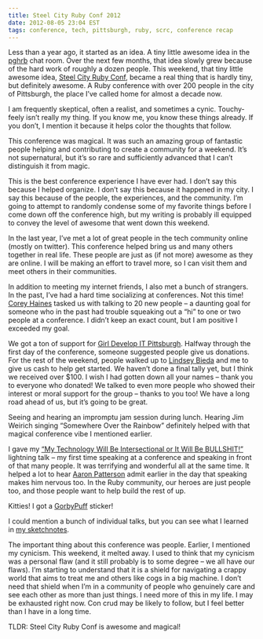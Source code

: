 ```yaml
---
title: Steel City Ruby Conf 2012
date: 2012-08-05 23:04 EST
tags: conference, tech, pittsburgh, ruby, scrc, conference recap
---
```


Less than a year ago, it started as an idea.  A tiny little awesome idea in the [pghrb](http://pghrb.heroku.com/) chat room. Over the next few months, that idea slowly grew because of the hard work of roughly a dozen people. This weekend, that tiny little awesome idea, [Steel City Ruby Conf](http://steelcityrubyconf.org/), became a real thing that is hardly tiny, but definitely awesome.  A Ruby conference with over 200 people in the city of Pittsburgh, the place I’ve called home for almost a decade now.

I am frequently skeptical, often a realist, and sometimes a cynic. Touchy-feely isn’t really my thing. If you know me, you know these things already. If you don’t, I mention it because it helps color the thoughts that follow.

This conference was magical. It was such an amazing group of fantastic people helping and contributing to create a community for a weekend. It’s not supernatural, but it’s so rare and sufficiently advanced that I can’t distinguish it from magic.

This is the best conference experience I have ever had. I don’t say this because I helped organize. I don’t say this because it happened in my city.  I say this because of the people, the experiences, and the community.  I’m going to attempt to randomly condense some of my favorite things before I come down off the conference high, but my writing is probably ill equipped to convey the level of awesome that went down this weekend.

In the last year, I’ve met a lot of great people in the tech community online (mostly on twitter). This conference helped bring us and many others together in real life. These people are just as (if not more) awesome as they are online. I will be making an effort to travel more, so I can visit them and meet others in their communities.

In addition to meeting my internet friends, I also met a bunch of strangers. In the past, I’ve had a hard time socializing at conferences. Not this time! [Corey Haines](https://twitter.com/coreyhaines) tasked us with talking to 20 new people – a daunting goal for someone who in the past had trouble squeaking out a “hi” to one or two people at a conference.  I didn’t keep an exact count, but I am positive I exceeded my goal.

We got a ton of support for [Girl Develop IT Pittsburgh](http://girldevelopitpgh.com/).  Halfway through the first day of the conference, someone suggested people give us donations. For the rest of the weekend, people walked up to [Lindsey Bieda](https://twitter.com/lindseybieda) and me to give us cash to help get started.  We haven’t done a final tally yet, but I think we received over $100. I wish I had gotten down all your names – thank you to everyone who donated! We talked to even more people who showed their interest or moral support for the group – thanks to you too! We have a long road ahead of us, but it’s going to be great.

Seeing and hearing an impromptu jam session during lunch. Hearing Jim Weirich singing “Somewhere Over the Rainbow” definitely helped with that magical conference vibe I mentioned earlier.

I gave my [“My Technology Will Be Intersectional or It Will Be BULLSHIT!”](http://juliepagano.com/blog/2012/04/29/my-technology-will-be-intersectional-or-it-will-be-bullshit-lightning-talk-edition/) lightning talk – my first time speaking at a conference and speaking in front of that many people. It was terrifying and wonderful all at the same time.  It helped a lot to hear [Aaron Patterson](https://twitter.com/tenderlove) admit earlier in the day that speaking makes him nervous too. In the Ruby community, our heroes are just people too, and those people want to help build the rest of up.

Kitties! I got a [GorbyPuff](https://twitter.com/gorbypuff) sticker!

I could mention a bunch of individual talks, but you can see what I learned in [my sketchnotes](http://juliepagano.com/blog/2012/08/05/steel-city-ruby-conf-2012-sketchnotes/).

The important thing about this conference was people. Earlier, I mentioned my cynicism. This weekend, it melted away. I used to think that my cynicism was a personal flaw (and it still probably is to some degree – we all have our flaws). I’m starting to understand that it is a shield for navigating a crappy world that aims to treat me and others like cogs in a big machine. I don’t need that shield when I’m in a community of people who genuinely care and see each other as more than just things. I need more of this in my life. I may be exhausted right now. Con crud may be likely to follow, but I feel better than I have in a long time.

TLDR: Steel City Ruby Conf is awesome and magical!